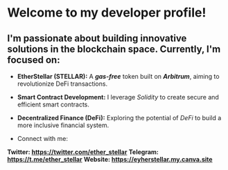 # Welcome to my developer profile!

## I'm passionate about building innovative solutions in the blockchain space. Currently, I'm focused on:

* **EtherStellar (STELLAR):** A ***gas-free*** token built on ***Arbitrum***, aiming to revolutionize DeFi transactions.
* **Smart Contract Development:** I leverage *Solidity* to create secure and efficient smart contracts.
* **Decentralized Finance (DeFi):** Exploring the potential of *DeFi* to build a more inclusive financial system.

* Connect with me:

**Twitter: https://twitter.com/ether_stellar**
**Telegram: https://t.me/ether_stellar**
**Website: https://eyherstellar.my.canva.site**
